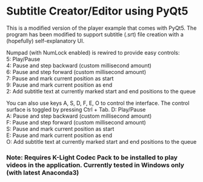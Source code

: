 # Subtitle Creator/Editor using PyQt5
This is a modified version of the player example that comes with PyQt5. The program has been modified to support
subtitle (.srt) file creation with a (hopefully) self-explanatory UI.

Numpad (with NumLock enabled) is rewired to provide easy controls: <br>
  5: Play/Pause <br>
  4: Pause and step backward (custom millisecond amount) <br>
  6: Pause and step forward (custom millisecond amount) <br>
  7: Pause and mark current position as start <br>
  9: Pause and mark current position as end <br>
  2: Add subtitle text at currently marked start and end positions to the queue <br>

You can also use keys A, S, D, F, E, O to control the interface.
The control surface is toggled by pressing Ctrl + Tab.
  D: Play/Pause <br>
  A: Pause and step backward (custom millisecond amount) <br>
  F: Pause and step forward (custom millisecond amount) <br>
  S: Pause and mark current position as start <br>
  E: Pause and mark current position as end <br>
  O: Add subtitle text at currently marked start and end positions to the queue <br>

### Note: Requires K-Light Codec Pack to be installed to play videos in the application. Currently tested in Windows only (with latest Anaconda3)
